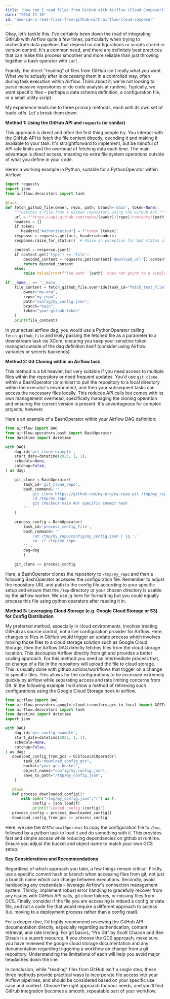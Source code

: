 ```yaml
---
title: "How can I read files from GitHub with Airflow (Cloud Composer)?"
date: "2024-12-16"
id: "how-can-i-read-files-from-github-with-airflow-cloud-composer"
---
```


Okay, let’s tackle this. I’ve certainly been down the road of integrating GitHub with Airflow quite a few times, particularly when trying to orchestrate data pipelines that depend on configurations or scripts stored in version control. It's a common need, and there are definitely best practices that can make this process smoother and more reliable than just throwing together a bash operator with `curl`.

Frankly, the direct "reading" of files from GitHub isn't really what you want. What we're actually after is *accessing* them in a controlled way, often during task execution within Airflow. Think about it; we're not looking to parse massive repositories or do code analysis at runtime. Typically, we want specific files – perhaps a data schema definition, a configuration file, or a small utility script.

My experience leads me to three primary methods, each with its own set of trade-offs. Let's break them down.

**Method 1: Using the GitHub API and `requests` (or similar)**

This approach is direct and often the first thing people try. You interact with the GitHub API to fetch the file content directly, decoding it and making it available to your task. It's straightforward to implement, but be mindful of API rate limits and the overhead of fetching data each time. The main advantage is direct access, meaning no extra file system operations outside of what you define in your code.

Here’s a working example in Python, suitable for a PythonOperator within Airflow:

```python
import requests
import json
from airflow.decorators import task

@task
def fetch_github_file(owner, repo, path, branch='main', token=None):
    """Fetches a file from a GitHub repository using the GitHub API."""
    url = f"https://api.github.com/repos/{owner}/{repo}/contents/{path}?ref={branch}"
    headers = {}
    if token:
       headers["Authorization"] = f"token {token}"
    response = requests.get(url, headers=headers)
    response.raise_for_status()  # Raise an exception for bad status codes

    content = response.json()
    if content.get('type') == 'file':
        decoded_content = requests.get(content['download_url']).content.decode('utf-8')
        return decoded_content
    else:
        raise ValueError(f"The path '{path}' does not point to a single file.")

if __name__ == '__main__':
    file_content = fetch_github_file.override(task_id="fetch_test_file")(
        owner="my-org",
        repo="my-repo",
        path="config/my_config.json",
        branch="main",
        token="your-github-token"
    )
    print(file_content)
```

In your actual airflow dag, you would use a PythonOperator calling `fetch_github_file` and likely passing the fetched file as a parameter to a downstream task via XCom, ensuring you keep your sensitive token managed outside of the dag definition itself (consider using Airflow variables or secrets backends).

**Method 2: Git Cloning within an Airflow task**

This method is a bit heavier, but very suitable if you need access to multiple files within the repository or need frequent updates. You'd use `git clone` within a BashOperator (or similar) to pull the repository to a local directory within the executor's environment, and then your subsequent tasks can access the necessary files locally. This reduces API calls but comes with its own management overhead, specifically managing the cloning operation and ensuring the correct version is present. It's advantageous for complex projects, however.

Here's an example of a BashOperator within your Airflow DAG definition:

```python
from airflow import DAG
from airflow.operators.bash import BashOperator
from datetime import datetime

with DAG(
    dag_id='git_clone_example',
    start_date=datetime(2023, 1, 1),
    schedule=None,
    catchup=False,
) as dag:

    git_clone = BashOperator(
        task_id='git_clone_repo',
        bash_command='''
            git clone https://github.com/my-org/my-repo.git /tmp/my_repo
            cd /tmp/my_repo
            git checkout main #or specific commit hash
        '''
    )

    process_config = BashOperator(
        task_id='process_config_file',
        bash_command='''
            cat /tmp/my_repo/config/my_config.json | jq '.'
            rm -rf /tmp/my_repo
        ''',
        dag=dag
        )

    git_clone >> process_config
```

Here, a BashOperator clones the repository to `/tmp/my_repo` and then a following BashOperator accesses the configuration file. Remember to adjust the repository URL and path to the config file according to your specific setup and ensure that the `/tmp` directory or your chosen directory is usable by the airflow worker. We use jq here for formatting but you could equally process this file using python operators after reading it in.

**Method 3: Leveraging Cloud Storage (e.g. Google Cloud Storage or S3) for Config Distribution**

My preferred method, especially in cloud environments, involves treating GitHub as source control, not a live configuration provider for Airflow. Here, changes to files in GitHub would trigger an update process which involves moving those files to a cloud storage solution such as Google Cloud Storage, then the Airflow DAG directly fetches files from the cloud storage location. This decouples Airflow directly from git and provides a better scaling approach. For this method you need an intermediate process that, on change of a file in the repository will upload the file to cloud storage. This is usually done with github actions/workflows that trigger on a change to specific files. This allows for the configurations to be accessed extremely quickly by airflow while separating access and rate limiting concerns from Git. In the following example I will show a method of retrieving such configurations using the Google Cloud Storage hook in airflow.

```python
from airflow import DAG
from airflow.providers.google.cloud.transfers.gcs_to_local import GCSToLocalOperator
from airflow.decorators import task
from datetime import datetime
import json

with DAG(
    dag_id='gcs_config_example',
    start_date=datetime(2023, 1, 1),
    schedule=None,
    catchup=False,
) as dag:
   download_config_from_gcs = GCSToLocalOperator(
        task_id="download_config_gcs",
        bucket="your-gcs-bucket",
        object_names="config/my_config.json",
        save_to_path="/tmp/my_config.json",
    )

   @task
   def process_downloaded_config():
       with open("/tmp/my_config.json","r") as f:
            config = json.load(f)
            print(f"Loaded config:{config}")
   process_config = process_downloaded_config()
   download_config_from_gcs >> process_config
```

Here, we use the `GCSToLocalOperator` to copy the configuration file to `/tmp`, followed by a python task to load it and do something with it. This provides fast and simple access while reducing dependancies on github at runtime. Ensure you adjust the bucket and object name to match your own GCS setup.

**Key Considerations and Recommendations**

Regardless of which approach you take, a few things remain critical. Firstly, use a specific commit hash or branch when accessing files from git, not just a branch name which can change between executions. Secondly, avoid hardcoding any credentials – leverage Airflow's connection management system. Thirdly, implement robust error handling to gracefully recover from any issues with GitHub API calls, git clone failures, or missing files from GCS. Finally, consider if the file you are accessing is indeed a config or data file, and not a code file that would require a different approach to access (i.e. moving to a deployment process rather than a config read).

For a deeper dive, I'd highly recommend reviewing the GitHub API documentation directly, especially regarding authentication, content retrieval, and rate limiting. For git basics, “Pro Git” by Scott Chacon and Ben Straub is a superb resource. If you choose the GCS approach, make sure you have reviewed the google cloud storage documentation and any documentation regarding triggering a workflow on change from a git repository. Understanding the limitations of each will help you avoid major headaches down the line.

In conclusion, while "reading" files from GitHub isn't a single step, these three methods provide practical ways to incorporate file access into your Airflow pipelines, and should be considered based on your specific use case and context. Choose the right approach for your needs, and you’ll find GitHub integration becomes a smooth, repeatable part of your workflow.
